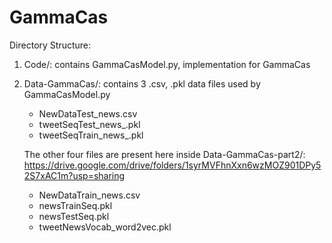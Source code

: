# GammaCas

Directory Structure:

1. Code/: contains GammaCasModel.py, implementation for GammaCas
2. Data-GammaCas/: contains 3 .csv, .pkl data files used by GammaCasModel.py </br>
   * NewDataTest_news.csv
   * tweetSeqTest_news_.pkl
   * tweetSeqTrain_news_.pkl

   The other four files are present here inside Data-GammaCas-part2/: https://drive.google.com/drive/folders/1syrMVFhnXxn6wzMOZ901DPy52S7xAC1m?usp=sharing </br>
   * NewDataTrain_news.csv
   * newsTrainSeq.pkl
   * newsTestSeq.pkl
   * tweetNewsVocab_word2vec.pkl
